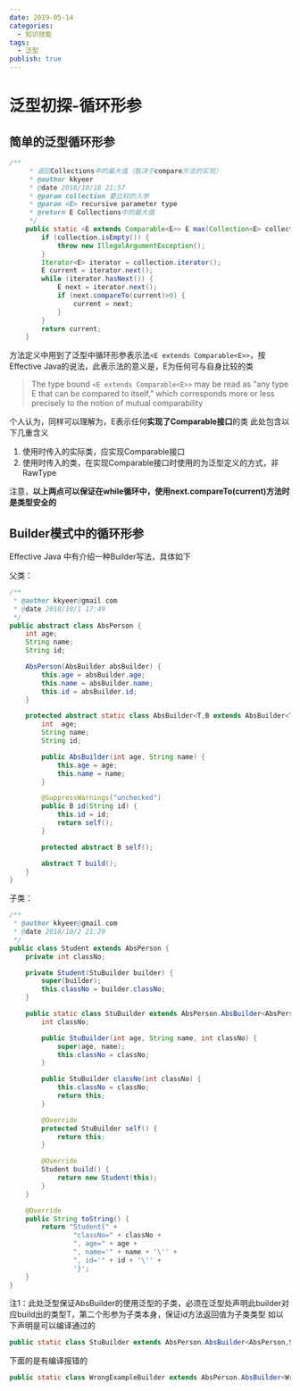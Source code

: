 ```yaml
---
date: 2019-05-14
categories:
  - 知识技能
tags:
  - 泛型
publish: true
---
```


# 泛型初探-循环形参

## 简单的泛型循环形参

```Java
/**
     * 返回Collections中的最大值（取决于compare方法的实现）
     * @author kkyeer
     * @date 2018/10/18 21:57
     * @param collection 要比较的入参
     * @param <E> recursive parameter type
     * @return E Collections中的最大值
     */
    public static <E extends Comparable<E>> E max(Collection<E> collection) {
        if (collection.isEmpty()) {
            throw new IllegalArgumentException();
        }
        Iterator<E> iterator = collection.iterator();
        E current = iterator.next();
        while (iterator.hasNext()) {
            E next = iterator.next();
            if (next.compareTo(current)>0) {
                current = next;
            }
        }
        return current;
    }
```

方法定义中用到了泛型中循环形参表示法```<E extends Comparable<E>>```，按Effective Java的说法，此表示法的意义是，E为任何可与自身比较的类
> The type bound ```<E extends Comparable<E>>``` may be read as “any type E that can
be compared to itself,” which corresponds more or less precisely to the notion of
mutual comparability

个人认为，同样可以理解为，E表示任何**实现了Comparable接口**的类
此处包含以下几重含义

1. 使用时传入的实际类，应实现Comparable接口
2. 使用时传入的类，在实现Comparable接口时使用的为泛型定义的方式，非RawType

注意，**以上两点可以保证在while循环中，使用next.compareTo(current)方法时是类型安全的**

## Builder模式中的循环形参

Effective Java 中有介绍一种Builder写法，具体如下

父类：

```Java
/**
 * @author kkyeer@gmail.com
 * @date 2018/10/1 17:49
 */
public abstract class AbsPerson {
    int age;
    String name;
    String id;

    AbsPerson(AbsBuilder absBuilder) {
        this.age = absBuilder.age;
        this.name = absBuilder.name;
        this.id = absBuilder.id;
    }

    protected abstract static class AbsBuilder<T,B extends AbsBuilder<T,B>> {
        int  age;
        String name;
        String id;

        public AbsBuilder(int age, String name) {
            this.age = age;
            this.name = name;
        }

        @SuppressWarnings("unchecked")
        public B id(String id) {
            this.id = id;
            return self();
        }

        protected abstract B self();

        abstract T build();
    }
}
```

子类：

```Java
/**
 * @author kkyeer@gmail.com
 * @date 2018/10/2 21:29
 */
public class Student extends AbsPerson {
    private int classNo;

    private Student(StuBuilder builder) {
        super(builder);
        this.classNo = builder.classNo;
    }

    public static class StuBuilder extends AbsPerson.AbsBuilder<AbsPerson,StuBuilder> {
        int classNo;

        public StuBuilder(int age, String name, int classNo) {
            super(age, name);
            this.classNo = classNo;
        }

        public StuBuilder classNo(int classNo) {
            this.classNo = classNo;
            return this;
        }

        @Override
        protected StuBuilder self() {
            return this;
        }

        @Override
        Student build() {
            return new Student(this);
        }
    }

    @Override
    public String toString() {
        return "Student{" +
                "classNo=" + classNo +
                ", age=" + age +
                ", name='" + name + '\'' +
                ", id='" + id + '\'' +
                '}';
    }
}

```

注1：此处泛型保证AbsBuilder的使用泛型的子类，必须在泛型处声明此builder对应build出的类型T，第二个形参为子类本身，保证id方法返回值为子类类型
如以下声明是可以编译通过的

```Java
public static class StuBuilder extends AbsPerson.AbsBuilder<AbsPerson,StuBuilder>{...}
```

下面的是有编译报错的

```Java
public static class WrongExampleBuilder extends AbsPerson.AbsBuilder<WrongExample, AbsBuilder>
```
